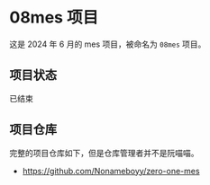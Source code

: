 # 08mes 项目

这是 2024 年 6 月的 mes 项目，被命名为 `08mes` 项目。

## 项目状态

已结束

## 项目仓库

完整的项目仓库如下，但是仓库管理者并不是阮喵喵。

- https://github.com/Nonameboyy/zero-one-mes
